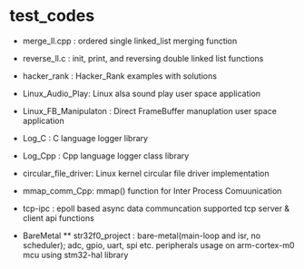 # test_codes
* merge_ll.cpp : ordered single linked_list merging function 
* reverse_ll.c : init, print, and reversing double linked list functions 

* hacker_rank : Hacker_Rank examples with solutions 
* Linux_Audio_Play: Linux alsa sound play user space application 
* Linux_FB_Manipulaton : Direct FrameBuffer manuplation user space application 
* Log_C : C language logger library 
* Log_Cpp : Cpp language logger class library 
* circular_file_driver: Linux kernel circular file driver implementation 
* mmap_comm_Cpp: mmap() function for Inter Process Comuunication 
* tcp-ipc : epoll based async data communcation supported tcp server & client api functions 
* BareMetal 
** str32f0_project : bare-metal(main-loop and isr, no scheduler); adc, gpio, uart, spi etc. peripherals usage on arm-cortex-m0 mcu using stm32-hal library 

